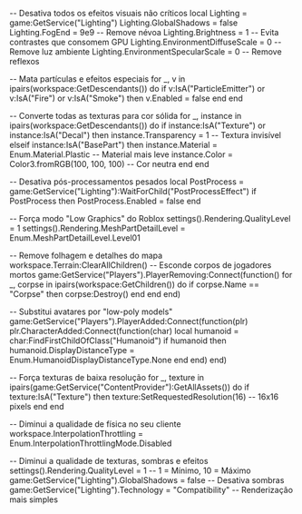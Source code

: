 -- Desativa todos os efeitos visuais não críticos
local Lighting = game:GetService("Lighting")
Lighting.GlobalShadows = false
Lighting.FogEnd = 9e9  -- Remove névoa
Lighting.Brightness = 1  -- Evita contrastes que consomem GPU
Lighting.EnvironmentDiffuseScale = 0  -- Remove luz ambiente
Lighting.EnvironmentSpecularScale = 0  -- Remove reflexos

-- Mata partículas e efeitos especiais
for _, v in ipairs(workspace:GetDescendants()) do
    if v:IsA("ParticleEmitter") or v:IsA("Fire") or v:IsA("Smoke") then
        v.Enabled = false
    end
end




-- Converte todas as texturas para cor sólida
for _, instance in ipairs(workspace:GetDescendants()) do
    if instance:IsA("Texture") or instance:IsA("Decal") then
        instance.Transparency = 1  -- Textura invisível
    elseif instance:IsA("BasePart") then
        instance.Material = Enum.Material.Plastic  -- Material mais leve
        instance.Color = Color3.fromRGB(100, 100, 100)  -- Cor neutra
    end
end





-- Desativa pós-processamentos pesados
local PostProcess = game:GetService("Lighting"):WaitForChild("PostProcessEffect")
if PostProcess then
    PostProcess.Enabled = false
end

-- Força modo "Low Graphics" do Roblox
settings().Rendering.QualityLevel = 1
settings().Rendering.MeshPartDetailLevel = Enum.MeshPartDetailLevel.Level01





-- Remove folhagem e detalhes do mapa
workspace.Terrain:ClearAllChildren()
-- Esconde corpos de jogadores mortos
game:GetService("Players").PlayerRemoving:Connect(function()
    for _, corpse in ipairs(workspace:GetChildren()) do
        if corpse.Name == "Corpse" then corpse:Destroy() end
    end
end)



-- Substitui avatares por "low-poly models"
game:GetService("Players").PlayerAdded:Connect(function(plr)
    plr.CharacterAdded:Connect(function(char)
        local humanoid = char:FindFirstChildOfClass("Humanoid")
        if humanoid then humanoid.DisplayDistanceType = Enum.HumanoidDisplayDistanceType.None end
    end)
end)




-- Força texturas de baixa resolução
for _, texture in ipairs(game:GetService("ContentProvider"):GetAllAssets()) do
    if texture:IsA("Texture") then
        texture:SetRequestedResolution(16)  -- 16x16 pixels
    end
end




-- Diminui a qualidade de física no seu cliente
workspace.InterpolationThrottling = Enum.InterpolationThrottlingMode.Disabled



-- Diminui a qualidade de texturas, sombras e efeitos
settings().Rendering.QualityLevel = 1  -- 1 = Mínimo, 10 = Máximo
game:GetService("Lighting").GlobalShadows = false  -- Desativa sombras
game:GetService("Lighting").Technology = "Compatibility"  -- Renderização mais simples
